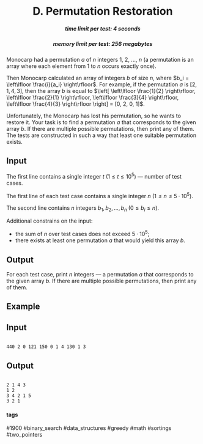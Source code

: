 <h1 style='text-align: center;'> D. Permutation Restoration</h1>

<h5 style='text-align: center;'>time limit per test: 4 seconds</h5>
<h5 style='text-align: center;'>memory limit per test: 256 megabytes</h5>

Monocarp had a permutation $a$ of $n$ integers $1$, $2$, ..., $n$ (a permutation is an array where each element from $1$ to $n$ occurs exactly once).

Then Monocarp calculated an array of integers $b$ of size $n$, where $b_i = \left\lfloor \frac{i}{a_i} \right\rfloor$. For example, if the permutation $a$ is $[2, 1, 4, 3]$, then the array $b$ is equal to $\left[ \left\lfloor \frac{1}{2} \right\rfloor, \left\lfloor \frac{2}{1} \right\rfloor, \left\lfloor \frac{3}{4} \right\rfloor, \left\lfloor \frac{4}{3} \right\rfloor \right] = [0, 2, 0, 1]$.

Unfortunately, the Monocarp has lost his permutation, so he wants to restore it. Your task is to find a permutation $a$ that corresponds to the given array $b$. If there are multiple possible permutations, then print any of them. The tests are constructed in such a way that least one suitable permutation exists.

## Input

The first line contains a single integer $t$ ($1 \le t \le 10^5$) — number of test cases.

The first line of each test case contains a single integer $n$ ($1 \le n \le 5 \cdot 10^5$).

The second line contains $n$ integers $b_1, b_2, \dots, b_n$ ($0 \le b_i \le n$).

Additional constrains on the input:

* the sum of $n$ over test cases does not exceed $5 \cdot 10^5$;
* there exists at least one permutation $a$ that would yield this array $b$.
## Output

For each test case, print $n$ integers — a permutation $a$ that corresponds to the given array $b$. If there are multiple possible permutations, then print any of them.

## Example

## Input


```

440 2 0 121 150 0 1 4 130 1 3
```
## Output


```

2 1 4 3 
1 2 
3 4 2 1 5 
3 2 1 

```


#### tags 

#1900 #binary_search #data_structures #greedy #math #sortings #two_pointers 